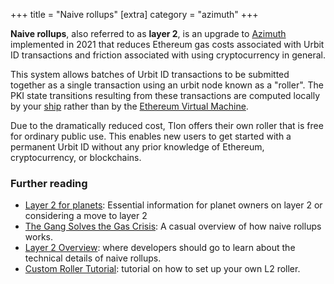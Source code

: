 +++
title = "Naive rollups"
[extra]
category = "azimuth"
+++

**Naive rollups**, also referred to as **layer 2**, is an upgrade to
[Azimuth](/reference/glossary/azimuth) implemented in 2021 that reduces Ethereum gas
costs associated with Urbit ID transactions and friction associated with using
cryptocurrency in general.

This system allows batches of Urbit ID transactions to be submitted together as
a single transaction using an urbit node known as a "roller". The PKI state
transitions resulting from these transactions are computed locally by your
[ship](/reference/glossary/ship) rather than by the [Ethereum Virtual
Machine](https://ethereum.org/en/developers/docs/evm/).

Due to the dramatically reduced cost, Tlon offers their own roller that is free
for ordinary public use. This enables new users to get started with a permanent
Urbit ID without any prior knowledge of Ethereum, cryptocurrency, or
blockchains.

### Further reading

- [Layer 2 for planets](/getting-started/layer-2-for-planets): Essential
  information for planet owners on layer 2 or considering a move to layer 2
- [The Gang Solves the Gas Crisis](https://urbit.org/blog/rollups): A casual overview of how
naive rollups works.
- [Layer 2 Overview](/reference/azimuth/l2/layer2): where developers should go to learn
about the technical details of naive rollups.
- [Custom Roller Tutorial](/reference/azimuth/l2/roller-tutorial): tutorial on how to
  set up your own L2 roller.
